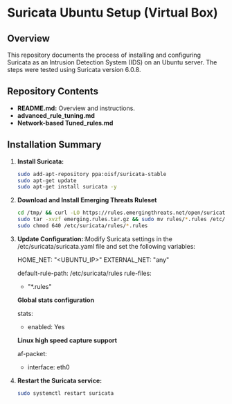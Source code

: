 # Suricata Ubuntu Setup (Virtual Box)

## Overview
This repository documents the process of installing and configuring Suricata as an Intrusion Detection System (IDS) on an Ubuntu server. The steps were tested using Suricata version 6.0.8.

## Repository Contents
- **README.md:** Overview and instructions.
- **advanced_rule_tuning.md**
- **Network-based Tuned_rules.md**


## Installation Summary
1. **Install Suricata:**
   ```bash
   sudo add-apt-repository ppa:oisf/suricata-stable
   sudo apt-get update
   sudo apt-get install suricata -y
2. **Download and Install Emerging Threats Ruleset**
    ```bash
    cd /tmp/ && curl -LO https://rules.emergingthreats.net/open/suricata-6.0.8/emerging.rules.tar.gz
    sudo tar -xvzf emerging.rules.tar.gz && sudo mv rules/*.rules /etc/suricata/rules/
    sudo chmod 640 /etc/suricata/rules/*.rules
    
3. **Update Configuration:**:Modify Suricata settings in the /etc/suricata/suricata.yaml file and set the following variables:
 
    HOME_NET: "<UBUNTU_IP>"
    EXTERNAL_NET: "any"

    default-rule-path: /etc/suricata/rules
    rule-files:
    - "*.rules"

   **Global stats configuration**
   
    stats:
      - enabled: Yes

   **Linux high speed capture support**
   
    af-packet:
   
    - interface: eth0
5. **Restart the Suricata service:**
    ```bash
    sudo systemctl restart suricata
